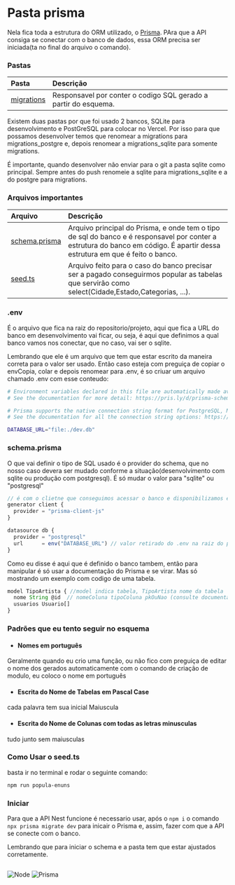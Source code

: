 # Pasta prisma
Nela fica toda a estrutura do ORM utilizado, o [Prisma](https://www.prisma.io/docs). PAra que a API consiga se conectar com o banco de dados, essa ORM precisa ser iniciada(ta no final do arquivo o comando).

### Pastas

Pasta | Descrição 
:---- | :--- 
[migrations](prisma/migrations) | Responsavel por conter o codigo SQL gerado a partir do esquema.

Existem duas pastas por que foi usado 2 bancos, SQLite para desenvolvimento e PostGreSQL para colocar no Vercel. Por isso para que possamos desenvolver temos que renomear a migrations para migrations_postgre e, depois renomear a migrations_sqlite para somente migrations.

É importante, quando desenvolver não enviar para o git a pasta sqlite como principal. Sempre antes do push renomeie a sqlite para migrations_sqlite e a do postgre para migrations.

### Arquivos importantes
Arquivo | Descrição 
:---- | :--- 
[schema.prisma](prisma/schema.prisma) | Arquivo principal do Prisma, e onde tem o tipo de sql do banco e é responsavel por conter a estrutura do banco em código. É  apartir dessa estrutura em que é feito o banco.
[seed.ts](prisma/seed.ts) | Arquivo feito para o caso do banco precisar ser a pagado conseguirmos popular as tabelas que servirão como select(Cidade,Estado,Categorias, ...).

### .env
É o arquivo que fica na raiz do repositorio/projeto, aqui que fica a URL do banco em desenvolvimento vai ficar, ou seja, é aqui que definimos a qual banco vamos nos conectar, que no caso, vai ser o sqlite.

Lembrando que ele é um arquivo que tem que estar escrito da maneira correta para o valor ser usado. Então caso esteja com preguiça de copiar o envCopia, colar e depois renomear para .env, é so criuar um arquivo chamado .env com esse conteudo:
``` bash
# Environment variables declared in this file are automatically made available to Prisma.
# See the documentation for more detail: https://pris.ly/d/prisma-schema#accessing-environment-variables-from-the-schema

# Prisma supports the native connection string format for PostgreSQL, MySQL, SQLite, SQL Server, MongoDB and CockroachDB.
# See the documentation for all the connection string options: https://pris.ly/d/connection-strings

DATABASE_URL="file:./dev.db"
```

### schema.prisma
O que vai definir o tipo de SQL usado é o provider do schema, que no nosso caso devera ser mudado conforme a situação(desenvolvimento com sqlite ou produção com postgresql). É só mudar o valor para "sqlite" ou "postgresql"
``` javascript
// é com o clietne que conseguimos acessar o banco e disponibilizamos ele á nossa API Nest
generator client {
  provider = "prisma-client-js"
}

datasource db {
  provider = "postgresql"
  url      = env("DATABASE_URL") // valor retirado do .env na raiz do projeto
}
```

Como eu disse é aqui que é definido o banco tambem, então para manipular é só usar a documentação do Prisma e se virar. Mas só mostrando um exemplo com codigo de uma tabela.

``` javascript
model TipoArtista { //model indica tabela, TipoArtista nome da tabela
  nome String @id  // nomeColuna tipoColuna pkOuNao (consulte documentação para saber cada coisa)
  usuarios Usuario[]
}
```

### Padrões que eu tento seguir no esquema

- #### Nomes em português
Geralmente quando eu crio uma função, ou não fico com preguiça de editar o nome dos gerados automaticamente com o comando de criação de modulo, eu coloco o nome em português

- #### Escrita do Nome de Tabelas em Pascal Case
cada palavra tem sua inicial Maiuscula

- #### Escrita do Nome de Colunas com todas as letras minusculas
tudo junto sem maiusculas

### Como Usar o seed.ts
basta ir no terminal e rodar o seguinte comando:

``` bash
npm run popula-enuns
```

### Iniciar
Para que a API Nest funcione é necessario usar, após o ```npm i``` o comando ```npx prisma migrate dev``` para inicair o Prisma e, assim, fazer com que a API se conecte com o banco.

Lembrando que para iniciar o schema e a pasta tem que estar ajustados corretamente.

##
![Node](https://img.shields.io/badge/Node%20Js-white?style=for-the-badge&logo=nodedotjs&logoColor=5FA04E)
![Prisma](https://img.shields.io/badge/Prisma-white?style=for-the-badge&logo=prisma&logoColor=2D3748)
